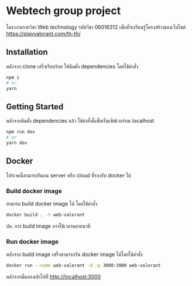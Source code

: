 # Webtech group project

โครงงานรายวิชา Web technology รหัสวิชา 06016312
เพื่อที่จะเรียนรู้โครงสร้างของเว็บไซต์ <https://playvalorant.com/th-th/>

## Installation

หลังจาก clone เสร็จเรียบร้อย ให้ติดตั้ง dependencies โดยใช้คำสั่ง

```bash
npm i
# or
yarn
```

## Getting Started

หลังจากติดตั้ง dependencies แล้ว ใช้คำสั่งนี้เพื่อเริ่มเซิฟเวอร์บน localhost

```bash
npm run dev
# or
yarn dev
```

## Docker

โปรเจคนี้สามารถรันบน server หรือ cloud ที่รองรับ docker ได้

### Build docker image

สามารถ build docker image ได้ โดยใช้คำสั่ง

```bash
docker build . -t web-valorant
```

ปล. การ build image อาจใช้เวลาหลายนาที

### Run docker image

หลังจาก build image เสร็จสามารถรัน docker image ได้โดยใช้คำสั่ง

```bash
docker run --name web-valorant -d -p 3000:3000 web-valorant
```

หลังจากนั้นลองเข้าไปที่ <http://localhost:3000>
